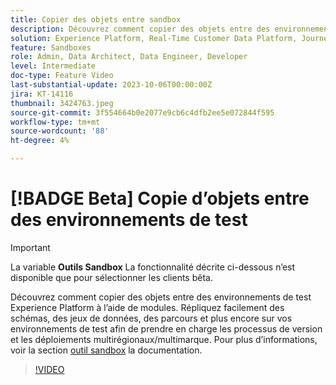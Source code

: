 ```yaml
---
title: Copier des objets entre sandbox
description: Découvrez comment copier des objets entre des environnements de test Experience Platform à l’aide de modules. Répliquez facilement des schémas, des jeux de données, des parcours, etc. sur vos environnements de test.
solution: Experience Platform, Real-Time Customer Data Platform, Journey Optimizer
feature: Sandboxes
role: Admin, Data Architect, Data Engineer, Developer
level: Intermediate
doc-type: Feature Video
last-substantial-update: 2023-10-06T00:00:00Z
jira: KT-14116
thumbnail: 3424763.jpeg
source-git-commit: 3f554664b0e2077e9cb6c4dfb2ee5e072844f595
workflow-type: tm+mt
source-wordcount: '88'
ht-degree: 4%

---
```



# [!BADGE Beta] Copie d’objets entre des environnements de test

>[!IMPORTANT]
>
>La variable **Outils Sandbox** La fonctionnalité décrite ci-dessous n’est disponible que pour sélectionner les clients bêta.

Découvrez comment copier des objets entre des environnements de test Experience Platform à l’aide de modules. Répliquez facilement des schémas, des jeux de données, des parcours et plus encore sur vos environnements de test afin de prendre en charge les processus de version et les déploiements multirégionaux/multimarque. Pour plus d’informations, voir la section [outil sandbox](https://experienceleague.adobe.com/docs/experience-platform/sandbox/ui/sandbox-tooling.html) la documentation. 

>[!VIDEO](https://video.tv.adobe.com/v/3424763/?learn=on)
